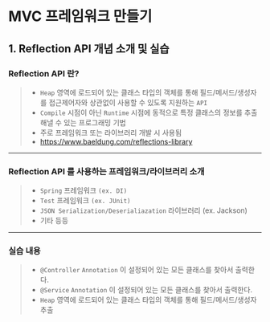 # MVC 프레임워크 만들기

## 1. Reflection API 개념 소개 및 실습

### Reflection API 란?
> - `Heap` 영역에 로드되어 있는 클래스 타입의 객체를 통해 필드/메서드/생성자를 접근제어자와 상관없이 사용할 수 있도록 지원하는 `API`
> - `Compile` 시점이 아닌 `Runtime` 시점에 동적으로 특정 클래스의 정보를 추출해낼 수 있는 프로그래밍 기법
> - 주로 프레임워크 또는 라이브러리 개발 시 사용됨
> - https://www.baeldung.com/reflections-library
<hr>


### Reflection API 를 사용하는 프레임워크/라이브러리 소개
> - `Spring` 프레임워크 `(ex. DI)`
> - `Test` 프레임워크 `(ex. JUnit)`
> - `JSON Serialization/Deserialiazation` 라이브러리 (ex. Jackson)
> - 기타 등등
<hr>

### 실습 내용
> - `@Controller` `Annotation` 이 설정되어 있는 모든 클래스를 찾아서 출력한다.
> - `@Service` `Annotation` 이 설정되어 있는 모든 클래스를 찾아서 출력한다.
> - `Heap` 영역에 로드되어 있는 클래스 타입의 객체를 통해 필드/메서드/생성자 추출
